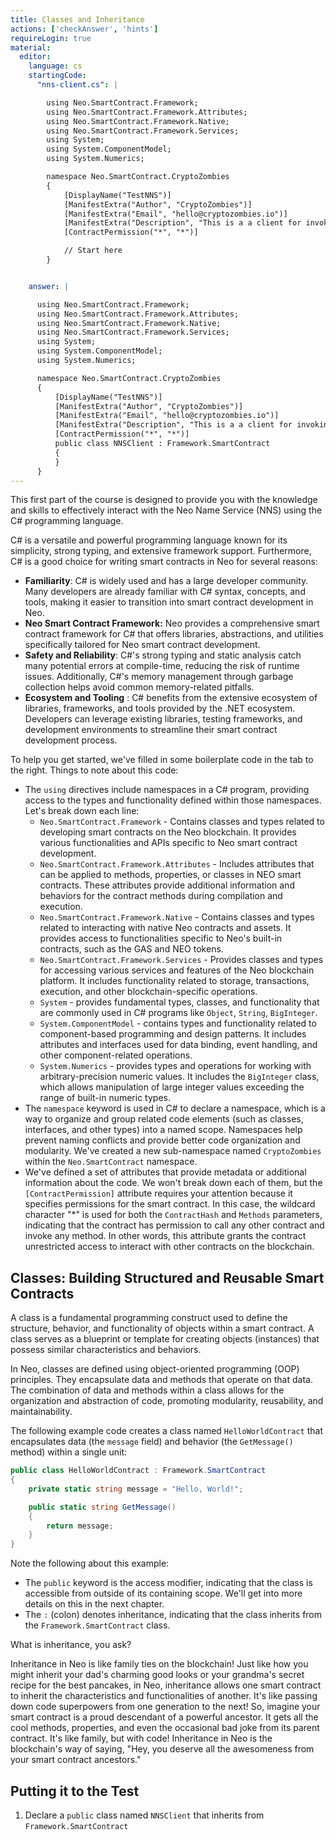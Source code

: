 ```yaml
---
title: Classes and Inheritance
actions: ['checkAnswer', 'hints']
requireLogin: true
material:
  editor:
    language: cs
    startingCode:
      "nns-client.cs": |

        using Neo.SmartContract.Framework;
        using Neo.SmartContract.Framework.Attributes;
        using Neo.SmartContract.Framework.Native;
        using Neo.SmartContract.Framework.Services;
        using System;
        using System.ComponentModel;
        using System.Numerics;

        namespace Neo.SmartContract.CryptoZombies
        {
            [DisplayName("TestNNS")]
            [ManifestExtra("Author", "CryptoZombies")]
            [ManifestExtra("Email", "hello@cryptozombies.io")]
            [ManifestExtra("Description", "This is a a client for invoking NNS")]
            [ContractPermission("*", "*")]

            // Start here
        }


    answer: |

      using Neo.SmartContract.Framework;
      using Neo.SmartContract.Framework.Attributes;
      using Neo.SmartContract.Framework.Native;
      using Neo.SmartContract.Framework.Services;
      using System;
      using System.ComponentModel;
      using System.Numerics;

      namespace Neo.SmartContract.CryptoZombies
      {
          [DisplayName("TestNNS")]
          [ManifestExtra("Author", "CryptoZombies")]
          [ManifestExtra("Email", "hello@cryptozombies.io")]
          [ManifestExtra("Description", "This is a a client for invoking NNS")]
          [ContractPermission("*", "*")]
          public class NNSClient : Framework.SmartContract
          {
          }
      }
---
```


This first part of the course is designed to provide you with the knowledge and skills to effectively interact with the Neo Name Service (NNS) using the C# programming language.

C# is a versatile and powerful programming language known for its simplicity, strong typing, and extensive framework support. Furthermore, C# is a good choice for writing smart contracts in Neo for several reasons:

- **Familiarity**: C# is widely used and has a large developer community. Many developers are already familiar with C# syntax, concepts, and tools, making it easier to transition into smart contract development in Neo.
- **Neo Smart Contract Framework:** Neo provides a comprehensive smart contract framework for C# that offers libraries, abstractions, and utilities specifically tailored for Neo smart contract development.
- **Safety and Reliability**: C#'s strong typing and static analysis catch many potential errors at compile-time, reducing the risk of runtime issues. Additionally, C#'s memory management through garbage collection helps avoid common memory-related pitfalls.
- **Ecosystem and Tooling** : C# benefits from the extensive ecosystem of libraries, frameworks, and tools provided by the .NET ecosystem. Developers can leverage existing libraries, testing frameworks, and development environments to streamline their smart contract development process.

To help you get started, we've filled in some boilerplate code in the tab to the right. Things to note about this code:

- The `using` directives include namespaces in a C# program, providing access to the types and functionality defined within those namespaces. Let's break down each line:
  - `Neo.SmartContract.Framework` - Contains classes and types related to developing smart contracts on the Neo blockchain. It provides various functionalities and APIs specific to Neo smart contract development.
  - `Neo.SmartContract.Framework.Attributes` - Includes attributes that can be applied to methods, properties, or classes in NEO smart contracts. These attributes provide additional information and behaviors for the contract methods during compilation and execution.
  - `Neo.SmartContract.Framework.Native` - Contains classes and types related to interacting with native Neo contracts and assets. It provides access to functionalities specific to Neo's built-in contracts, such as the GAS and NEO tokens.
  - `Neo.SmartContract.Framework.Services` - Provides classes and types for accessing various services and features of the Neo blockchain platform. It includes functionality related to storage, transactions, execution, and other blockchain-specific operations.
  - `System` -  provides fundamental types, classes, and functionality that are commonly used in C# programs like `Object`, `String`, `BigInteger`.
  - `System.ComponentModel` - contains types and functionality related to component-based programming and design patterns. It includes attributes and interfaces used for data binding, event handling, and other component-related operations.
  - `System.Numerics` - provides types and operations for working with arbitrary-precision numeric values. It includes the `BigInteger` class, which allows manipulation of large integer values exceeding the range of built-in numeric types.
-  The `namespace` keyword is used in C# to declare a namespace, which is a way to organize and group related code elements (such as classes, interfaces, and other types) into a named scope. Namespaces help prevent naming conflicts and provide better code organization and modularity. We've created a new sub-namespace named `CryptoZombies` within the `Neo.SmartContract` namespace.
- We've defined a set of attributes that provide metadata or additional information about the code. We won't break down each of them, but the `[ContractPermission]` attribute requires your attention because it specifies permissions for the smart contract. In this case, the wildcard character "*" is used for both the `ContractHash` and `Methods` parameters, indicating that the contract has permission to call any other contract and invoke any method. In other words, this attribute grants the contract unrestricted access to interact with other contracts on the blockchain.

## Classes: Building Structured and Reusable Smart Contracts

A class is a fundamental programming construct used to define the structure, behavior, and functionality of objects within a smart contract. A class serves as a blueprint or template for creating objects (instances) that possess similar characteristics and behaviors.

In Neo, classes are defined using object-oriented programming (OOP) principles. They encapsulate data and methods that operate on that data. The combination of data and methods within a class allows for the organization and abstraction of code, promoting modularity, reusability, and maintainability.

The following example code creates a class named `HelloWorldContract` that encapsulates data (the `message` field) and behavior (the `GetMessage()` method) within a single unit:

```cs
public class HelloWorldContract : Framework.SmartContract
{
    private static string message = "Hello, World!";

    public static string GetMessage()
    {
        return message;
    }
}
```

Note the following about this example:

- The `public` keyword is the access modifier, indicating that the class is accessible from outside of its containing scope. We'll get into more details on this in the next chapter.
- The `:` (colon) denotes inheritance, indicating that the class inherits from the `Framework.SmartContract` class.

What is inheritance, you ask?

Inheritance in Neo is like family ties on the blockchain! Just like how you might inherit your dad's charming good looks or your grandma's secret recipe for the best pancakes, in Neo, inheritance allows one smart contract to inherit the characteristics and functionalities of another. It's like passing down code superpowers from one generation to the next! So, imagine your smart contract is a proud descendant of a powerful ancestor. It gets all the cool methods, properties, and even the occasional bad joke from its parent contract. It's like family, but with code! Inheritance in Neo is the blockchain's way of saying, "Hey, you deserve all the awesomeness from your smart contract ancestors."
## Putting it to the Test

1. Declare a `public` class named `NNSClient` that inherits from `Framework.SmartContract`
